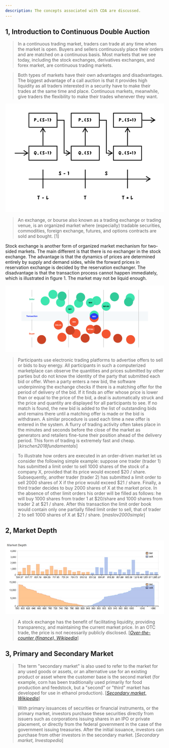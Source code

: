 ```yaml
---
description: The concepts associated with CDA are discussed.
---
```


## 1, Introduction to Continuous Double Auction

> In a continuous trading market, traders can trade at any time when the market is open. Buyers and sellers continuously place their orders and are matched on a continuous basis. Most markets that we see today, including the stock exchanges, derivatives exchanges, and forex market, are continuous trading markets.

> Both types of markets have their own advantages and disadvantages. The biggest advantage of a call auction is that it provides high liquidity as all traders interested in a security have to make their trades at the same time and place. Continuous markets, meanwhile, give traders the flexibility to make their trades whenever they want.

![Figure 2, illustration of updates of quantity and price under realistic condition. The calculation time to update the price based on quantity is assumed to be infinite small.](../images/Rex_13.png)

> An exchange, or bourse also known as a trading exchange or trading venue, is an organized market where (especially) tradable securities, commodities, foreign exchange, futures, and options contracts are sold and bought. [1]

Stock exchange is another form of organized market mechanism for two-sided markets. The main different is that there is no exchanger in the stock exchange. The advantage is that the dynamics of prices are determined entirely by supply and demand sides, while the forward prices in reservation exchange is decided by the reservation exchanger. The disadvantage is that the transaction process cannot happen immediately, which is illustrated in figure 1. The market may not be liquid enough.

![Figure 3, illustration of transaction process in stock exchange.](../images/Rex_25.png)

> Participants use electronic trading platforms to advertise offers to sell or bids to buy energy. All participants in such a computerized marketplace can observe the quantities and prices submitted by other parties but do not know the identity of the party that submitted each bid or offer. When a party enters a new bid, the software underpinning the exchange checks if there is a matching offer for the period of delivery of the bid. If it finds an offer whose price is lower than or equal to the price of the bid, a deal is automatically struck and the price and quantity are displayed for all participants to see. If no match is found, the new bid is added to the list of outstanding bids and remains there until a matching offer is made or the bid is withdrawn. A similar procedure is used each time a new offer is entered in the system. A flurry of trading activity often takes place in the minutes and seconds before the close of the market as generators and retailers fine-tune their position ahead of the delivery period. This form of trading is extremely fast and cheap. [_kirschen2018fundamentals_]

> To illustrate how orders are executed in an order-driven market let us consider the following simple example: suppose one trader (trader 1) has submitted a limit order to sell 1000 shares of the stock of a company X, provided that its price would exceed \$20 / share. Subsequently, another trader (trader 2) has submitted a limit order to sell 2000 shares of X if the price would exceed \$21 / share. Finally, a third trader decides to buy 2000 shares of X at the market price. In the absence of other limit orders his order will be filled as follows: he will buy 1000 shares from trader 1 at $20/share and 1000 shares from trader 2 at \$21 / share. After this transaction the limit order book would contain only one partially filled limit order to sell, that of trader 2 to sell 1000 shares of X at \$21 / share. [_maslov2000simple_]

## 2, Market Depth

![Figure 4, another illustration of transaction process in stock exchange.](../images/Rex_21.png)

> A stock exchange has the benefit of facilitating liquidity, providing transparency, and maintaining the current market price. In an OTC trade, the price is not necessarily publicly disclosed. [_[Over-the-counter (finance), Wikipedia](https://en.wikipedia.org/wiki/Over-the-counter_(finance))_]

## 3, Primary and Secondary Market

> The term "secondary market" is also used to refer to the market for any used goods or assets, or an alternative use for an existing product or asset where the customer base is the second market (for example, corn has been traditionally used primarily for food production and feedstock, but a "second" or "third" market has developed for use in ethanol production). [_[Secondary market, Wikipedia](https://en.wikipedia.org/wiki/Secondary_market)_]

> With primary issuances of securities or financial instruments, or the primary market, investors purchase these securities directly from issuers such as corporations issuing shares in an IPO or private placement, or directly from the federal government in the case of the government issuing treasuries. After the initial issuance, investors can purchase from other investors in the secondary market. [_Secondary market, Investopedia_]
